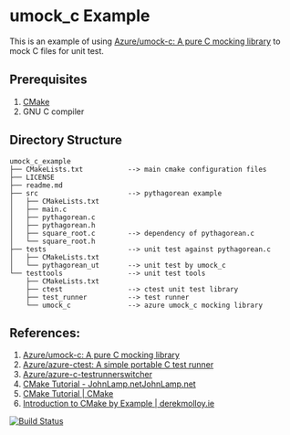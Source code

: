 # umock_c Example

This is an example of using [Azure/umock-c: A pure C mocking library](https://github.com/Azure/umock-c)
to mock C files for unit test.


## Prerequisites

1. [CMake](https://cmake.org/)
2. GNU C compiler


## Directory Structure

```
umock_c_example
├── CMakeLists.txt           --> main cmake configuration files
├── LICENSE
├── readme.md
├── src                      --> pythagorean example
│   ├── CMakeLists.txt
│   ├── main.c
│   ├── pythagorean.c
│   ├── pythagorean.h
│   ├── square_root.c        --> dependency of pythagorean.c
│   └── square_root.h
├── tests                    --> unit test against pythagorean.c
│   ├── CMakeLists.txt
│   └── pythagorean_ut       --> unit test by umock_c
└── testtools                --> unit test tools
    ├── CMakeLists.txt
    ├── ctest                --> ctest unit test library 
    ├── test_runner          --> test runner
    └── umock_c              --> azure umock_c mocking library
```
    
    
## References:

1. [Azure/umock-c: A pure C mocking library](https://github.com/Azure/umock-c/tree/master)
2. [Azure/azure-ctest: A simple portable C test runner](https://github.com/Azure/azure-ctest/tree/master)
3. [Azure/azure-c-testrunnerswitcher](https://github.com/Azure/azure-c-testrunnerswitcher/tree/master)
4. [CMake Tutorial - JohnLamp.netJohnLamp.net](https://www.johnlamp.net/cmake-tutorial.html)
5. [CMake Tutorial | CMake](https://cmake.org/cmake-tutorial/)
6. [Introduction to CMake by Example | derekmolloy.ie](http://derekmolloy.ie/hello-world-introductions-to-cmake/)


[![Build Status](https://travis-ci.org/maxpeng/umock_c_example.svg?branch=master)](https://travis-ci.org/maxpeng/umock_c_example)
